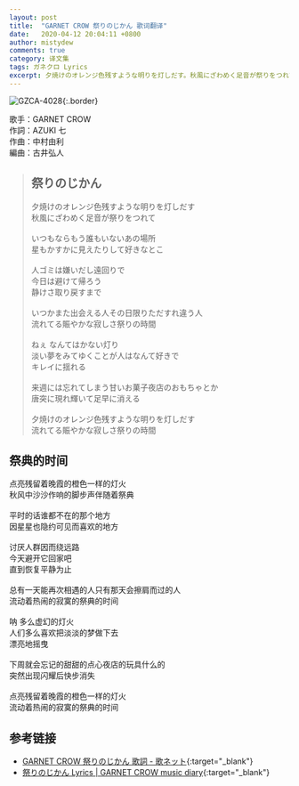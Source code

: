 ```yaml
---
layout: post
title:  "GARNET CROW 祭りのじかん 歌词翻译"
date:   2020-04-12 20:04:11 +0800
author: mistydew
comments: true
category: 译文集
tags: ガネクロ Lyrics
excerpt: 夕焼けのオレンジ色残すような明りを灯しだす。秋風にざわめく足音が祭りをつれて。
---
```

![GZCA-4028](https://crowsub.github.io/images/discography/single/GZCA-4028.jpg){:.border}

歌手：GARNET CROW<br>
作詞：AZUKI 七<br>
作曲：中村由利<br>
編曲：古井弘人

<blockquote class="lyric-original">
  <h2>祭りのじかん</h2>
  <p>
    夕焼けのオレンジ色残すような明りを灯しだす<br>
    秋風にざわめく足音が祭りをつれて<br>
    <br>
    いつもならもう誰もいないあの場所<br>
    星もかすかに見えたりして好きなとこ<br>
    <br>
    人ゴミは嫌いだし遠回りで<br>
    今日は避けて帰ろう<br>
    静けさ取り戻すまで<br>
    <br>
    いつかまた出会える人その日限りただすれ違う人<br>
    流れてる賑やかな寂しさ祭りの時間<br>
    <br>
    ねぇ なんてはかない灯り<br>
    淡い夢をみてゆくことが人はなんて好きで<br>
    キレイに揺れる<br>
    <br>
    来週には忘れてしまう甘いお菓子夜店のおもちゃとか<br>
    唐突に現れ輝いて足早に消える<br>
    <br>
    夕焼けのオレンジ色残すような明りを灯しだす<br>
    流れてる賑やかな寂しさ祭りの時間
  </p>
</blockquote>

<div class="lyric-translation">
  <h2>祭典的时间</h2>
  <p>
    点亮残留着晚霞的橙色一样的灯火<br>
    秋风中沙沙作响的脚步声伴随着祭典<br>
    <br>
    平时的话谁都不在的那个地方<br>
    因星星也隐约可见而喜欢的地方<br>
    <br>
    讨厌人群因而绕远路<br>
    今天避开它回家吧<br>
    直到恢复平静为止<br>
    <br>
    总有一天能再次相遇的人只有那天会擦肩而过的人<br>
    流动着热闹的寂寞的祭典的时间<br>
    <br>
    呐 多么虚幻的灯火<br>
    人们多么喜欢把淡淡的梦做下去<br>
    漂亮地摇曳<br>
    <br>
    下周就会忘记的甜甜的点心夜店的玩具什么的<br>
    突然出现闪耀后快步消失<br>
    <br>
    点亮残留着晚霞的橙色一样的灯火<br>
    流动着热闹的寂寞的祭典的时间
  </p>
</div>

## 参考链接

* [GARNET CROW 祭りのじかん 歌詞 - 歌ネット](https://www.uta-net.com/song/21026/){:target="_blank"}
* [祭りのじかん Lyrics \| GARNET CROW music diary](https://crowsub.github.io/lyrics/original/祭りのじかん.html){:target="_blank"}
